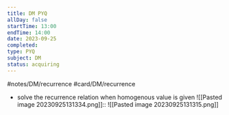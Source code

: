 ```yaml
---
title: DM PYQ
allDay: false
startTime: 13:00
endTime: 14:00
date: 2023-09-25
completed: 
type: PYQ
subject: DM
status: acquiring
---
```

 #notes/DM/recurrence #card/DM/recurrence 
- solve the recurrence relation when homogenous value is given ![[Pasted image 20230925131334.png]]:: ![[Pasted image 20230925131315.png]] <!--SR:!2023-10-23,3,250-->